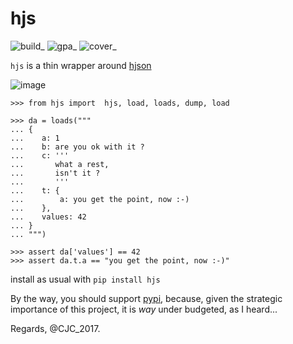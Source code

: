 hjs
===

![build](https://api.travis-ci.org/charbeljc/hjs.svg?branch=master)\_
![gpa](https://codeclimate.com/github/charbeljc/hjs/badges/gpa.svg)\_
![cover](https://codeclimate.com/github/charbeljc/hjs/badges/coverage.svg)\_

`hjs` is a thin wrapper around [hjson](http://github.com/hjson/hjson-py)

![image](https://duckduckgo.com/i/bf0eb228.png)

``` {.sourceCode .python}
>>> from hjs import  hjs, load, loads, dump, load

>>> da = loads("""
... {
...    a: 1
...    b: are you ok with it ?
...    c: '''
...       what a rest,
...       isn't it ?
...       '''
...    t: {
...        a: you get the point, now :-)
...    },
...    values: 42
... }
... """)

>>> assert da['values'] == 42
>>> assert da.t.a == "you get the point, now :-)"
```

install as usual with `pip install hjs`

By the way, you should support [pypi](https://pypi.python.org/pypi),
because, given the strategic importance of this project, it is *way*
under budgeted, as I heard...

Regards, @CJC\_2017.
